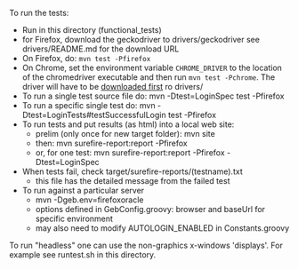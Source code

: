 To run the tests:

- Run in this directory (functional_tests)
- for Firefox, download the geckodriver to drivers/geckodriver
  see drivers/README.md for the download URL
- On Firefox, do: `mvn test -Pfirefox`
- On Chrome, set the environment variable `CHROME_DRIVER` to the location of the
  chromedriver executable and then run `mvn test -Pchrome`. The driver will have
  to be
  [downloaded first](http://chromedriver.storage.googleapis.com/index.html)
  ro drivers/
- To run a single test source file do:  mvn -Dtest=LoginSpec test -Pfirefox
- To run a specific single test do: mvn -Dtest=LoginTests#testSuccessfulLogin test -Pfirefox
- To run tests and put results (as html) into a local web site:
  - prelim (only once for new target folder): mvn site
  - then: mvn surefire-report:report -Pfirefox
  - or, for one test: mvn surefire-report:report -Pfirefox -Dtest=LoginSpec
- When tests fail, check target/surefire-reports/(testname).txt
  - this file has the detailed message from the failed test
- To run against a particular server
  - mvn -Dgeb.env=firefoxoracle
  - options defined in GebConfig.groovy: browser and baseUrl for specific environment
  - may also need to modify AUTOLOGIN_ENABLED in Constants.groovy

To run "headless" one can use the non-graphics x-windows 'displays'. 
For example see runtest.sh in this directory.



